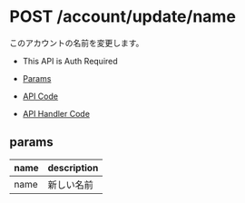 # POST /account/update/name

このアカウントの名前を変更します。

- This API is Auth Required

- [Params](#params)
- [API Code](/src/endpoints/account/update/name.js)
- [API Handler Code](/src/handlers/web/account/update/name.js)

## params


name|description
---|---
name|新しい名前
